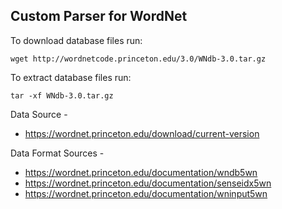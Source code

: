 ## Custom Parser for WordNet

To download database files run:

`wget http://wordnetcode.princeton.edu/3.0/WNdb-3.0.tar.gz`

To extract database files run:

`tar -xf WNdb-3.0.tar.gz`

Data Source - 
- https://wordnet.princeton.edu/download/current-version

Data Format Sources - 
- https://wordnet.princeton.edu/documentation/wndb5wn 
- https://wordnet.princeton.edu/documentation/senseidx5wn
- https://wordnet.princeton.edu/documentation/wninput5wn
